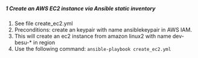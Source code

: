 ##### 1 Create an AWS EC2 instance via Ansible static inventory

1. See file create_ec2.yml
2. Preconditions:
   create an keypair with name ansiblekeypair in AWS IAM.
3. This will create an ec2 instance from amazon linux2 with name dev-besu-\* in region
4. Use the following command:
   `ansible-playbook create_ec2.yml`

